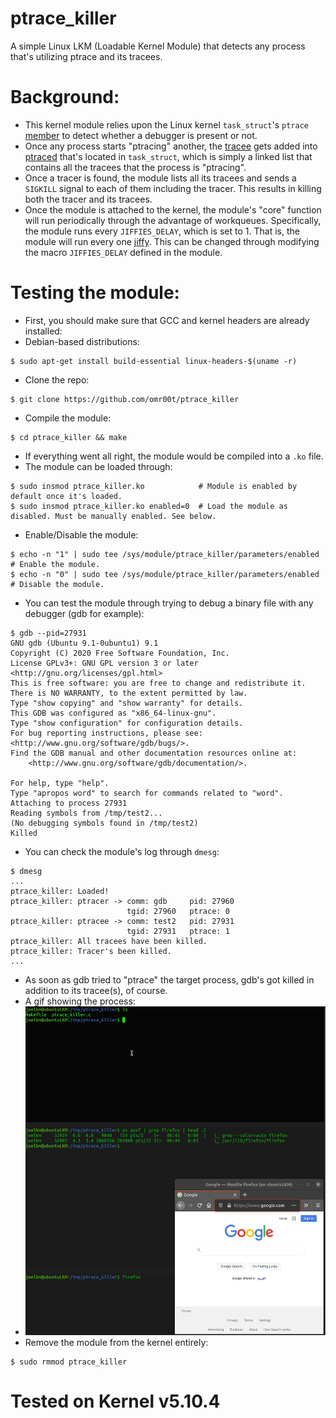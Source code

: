 # ptrace_killer
A simple Linux LKM (Loadable Kernel Module) that detects any process that's utilizing ptrace and its tracees.

# Background: 
* This kernel module relies upon the Linux kernel `task_struct`'s `ptrace` [member](https://elixir.bootlin.com/linux/latest/source/include/linux/sched.h#L661) to detect whether a debugger is present or not.
* Once any process starts "ptracing" another, the [tracee](https://man7.org/linux/man-pages/man2/ptrace.2.html) gets added into [ptraced](https://elixir.bootlin.com/linux/latest/source/include/linux/sched.h#L867) that's located in `task_struct`, which is simply a linked list that contains all the tracees that the process is "ptracing".
* Once a tracer is found, the module lists all its tracees and sends a `SIGKILL` signal to each of them including the tracer. This results in killing both the tracer and its tracees.
* Once the module is attached to the kernel, the module's "core" function will run periodically through the advantage of workqueues. Specifically, the module runs every `JIFFIES_DELAY`, which is set to 1. That is, the module will run every one [jiffy](https://www.oreilly.com/library/view/linux-device-drivers/9781785280009/4041820a-bbe4-4502-8ef9-d1913e133332.xhtml). This can be changed through modifying the macro `JIFFIES_DELAY` defined in the module.
# Testing the module:
* First, you should make sure that GCC and kernel headers are already installed:
* Debian-based distributions:
```
$ sudo apt-get install build-essential linux-headers-$(uname -r)
```
* Clone the repo:
```
$ git clone https://github.com/omr00t/ptrace_killer
```
* Compile the module:
```
$ cd ptrace_killer && make
```
* If everything went all right, the module would be compiled into a `.ko` file.
* The module can be loaded through:
```
$ sudo insmod ptrace_killer.ko            # Module is enabled by default once it's loaded.
$ sudo insmod ptrace_killer.ko enabled=0  # Load the module as disabled. Must be manually enabled. See below. 
```
* Enable/Disable the module:
```
$ echo -n "1" | sudo tee /sys/module/ptrace_killer/parameters/enabled  # Enable the module.
$ echo -n "0" | sudo tee /sys/module/ptrace_killer/parameters/enabled  # Disable the module.
```
* You can test the module through trying to debug a binary file with any debugger (gdb for example):
```
$ gdb --pid=27931
GNU gdb (Ubuntu 9.1-0ubuntu1) 9.1
Copyright (C) 2020 Free Software Foundation, Inc.
License GPLv3+: GNU GPL version 3 or later <http://gnu.org/licenses/gpl.html>
This is free software: you are free to change and redistribute it.
There is NO WARRANTY, to the extent permitted by law.
Type "show copying" and "show warranty" for details.
This GDB was configured as "x86_64-linux-gnu".
Type "show configuration" for configuration details.
For bug reporting instructions, please see:
<http://www.gnu.org/software/gdb/bugs/>.
Find the GDB manual and other documentation resources online at:
    <http://www.gnu.org/software/gdb/documentation/>.

For help, type "help".
Type "apropos word" to search for commands related to "word".
Attaching to process 27931
Reading symbols from /tmp/test2...
(No debugging symbols found in /tmp/test2)
Killed
```
* You can check the module's log through `dmesg`:
```
$ dmesg
...
ptrace_killer: Loaded!                             
ptrace_killer: ptracer -> comm: gdb     pid: 27960
                          tgid: 27960   ptrace: 0 
ptrace_killer: ptracee -> comm: test2   pid: 27931
                          tgid: 27931   ptrace: 1 
ptrace_killer: All tracees have been killed.       
ptrace_killer: Tracer's been killed.               
...
```
* As soon as gdb tried to "ptrace" the target process, gdb's got killed in addition to its tracee(s), of course.
* A gif showing the process:
* ![ptrace_killer](gif/ptrace_killer.gif)
* Remove the module from the kernel entirely:
```
$ sudo rmmod ptrace_killer
```
# Tested on Kernel v5.10.4
